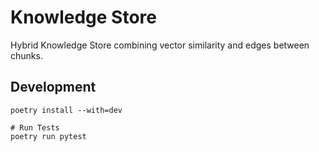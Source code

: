 # Knowledge Store

Hybrid Knowledge Store combining vector similarity and edges between chunks.

## Development

```shell
poetry install --with=dev

# Run Tests
poetry run pytest
```
